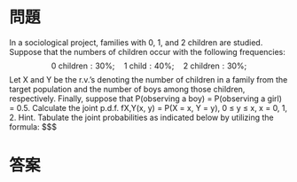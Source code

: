 # 問題
In a sociological project, families with 0, 1, and 2 children are studied.
Suppose that the numbers of children occur with the following frequencies:
$$
\text{0 children}:30\%;\quad\text{1 child}:40\%;\quad\text{2 children}:30\%;
$$
Let X and Y be the r.v.’s denoting the number of children in a family from the
target population and the number of boys among those children, respectively.
Finally, suppose that P(observing a boy) = P(observing a girl) = 0.5.
Calculate the joint p.d.f. fX,Y(x, y) = P(X = x, Y = y), 0 ≤ y ≤ x, x = 0, 1, 2.
Hint. Tabulate the joint probabilities as indicated below by utilizing the
formula:
$$$
# 答案

